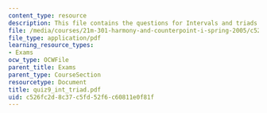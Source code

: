 ```yaml
---
content_type: resource
description: This file contains the questions for Intervals and triads.
file: /media/courses/21m-301-harmony-and-counterpoint-i-spring-2005/c526fc2d8c37c5fd52f6c60811e0f81f_quiz9_int_triad.pdf
file_type: application/pdf
learning_resource_types:
- Exams
ocw_type: OCWFile
parent_title: Exams
parent_type: CourseSection
resourcetype: Document
title: quiz9_int_triad.pdf
uid: c526fc2d-8c37-c5fd-52f6-c60811e0f81f
---
```

